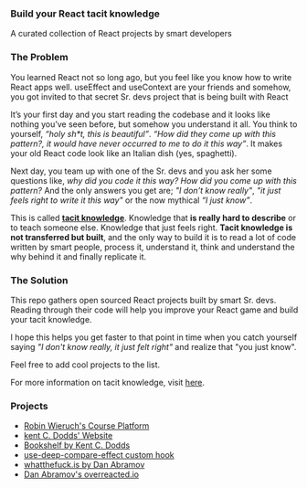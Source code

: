 ### **Build your React tacit knowledge**

A curated collection of React projects by smart developers

### The Problem ###

You learned React not so long ago, but you feel like you know how to write React apps well. useEffect and useContext are your friends and somehow, you got invited to that secret Sr. devs project that is being built with React

It’s your first day and you start reading the codebase and it looks like nothing you’ve seen before, but somehow you understand it all. You think to yourself, *“holy sh\*t, this is beautiful”*. *“How did they come up with this pattern?, it would have never occurred to me to do it this way”*. It makes your old React code look like an Italian dish (yes, spaghetti).

Next day, you team up with one of the Sr. devs and you ask her some questions like, *why did you code it this way?* *How did you come up with this pattern?* And the only answers you get are; *"I don’t know really"*, *"it just feels right to write it this way"* or the now mythical *“I just know”*.

This is called [**tacit knowledge**](https://commoncog.com/blog/the-tacit-knowledge-series/). Knowledge that **is really hard to describe** or to teach someone else. Knowledge that just feels right. **Tacit knowledge is not transferred but built**, and the only way to build it is to read a lot of code written by smart people, process it, understand it, think and understand the why behind it and finally replicate it.

### The Solution

This repo gathers open sourced React projects built by smart Sr. devs. Reading through their code will help you improve your React game and build your tacit knowledge.

I hope this helps you get faster to that point in time when you catch yourself saying *"I don't know really, it just felt right"* and realize that "you just know".

Feel free to add cool projects to the list.

For more information on tacit knowledge, visit [here](https://commoncog.com/blog/the-tacit-knowledge-series/).

### Projects ###

- [Robin Wieruch's Course Platform](https://github.com/rwieruch/nextjs-firebase-authentication)
- [kent C. Dodds' Website](https://github.com/kentcdodds/kentcdodds.com)
- [Bookshelf by Kent C. Dodds](https://github.com/kentcdodds/bookshelf)
- [use-deep-compare-effect custom hook](https://github.com/kentcdodds/use-deep-compare-effect)
- [whatthefuck.is by Dan Abramov](https://github.com/gaearon/whatthefuck.is)
- [Dan Abramov's overreacted.io ](https://github.com/gaearon/overreacted.io)
